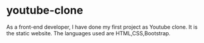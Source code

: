 # youtube-clone
As a front-end developer, I have done my first project as Youtube clone. It is the static website. The languages used are HTML,CSS,Bootstrap.
